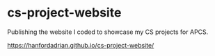 # cs-project-website
Publishing the website I coded to showcase my CS projects for APCS.

https://hanfordadrian.github.io/cs-project-website/
